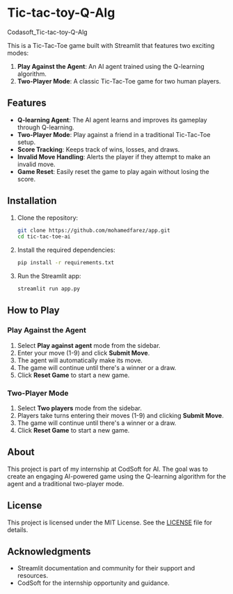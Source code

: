 # Tic-tac-toy-Q-Alg
Codasoft_Tic-tac-toy-Q-Alg


This is a Tic-Tac-Toe game built with Streamlit that features two exciting modes:
1. **Play Against the Agent**: An AI agent trained using the Q-learning algorithm.
2. **Two-Player Mode**: A classic Tic-Tac-Toe game for two human players.

## Features
- **Q-learning Agent**: The AI agent learns and improves its gameplay through Q-learning.
- **Two-Player Mode**: Play against a friend in a traditional Tic-Tac-Toe setup.
- **Score Tracking**: Keeps track of wins, losses, and draws.
- **Invalid Move Handling**: Alerts the player if they attempt to make an invalid move.
- **Game Reset**: Easily reset the game to play again without losing the score.

## Installation

1. Clone the repository:
    ```bash
    git clone https://github.com/mohamedfarez/app.git
    cd tic-tac-toe-ai
    ```

2. Install the required dependencies:
    ```bash
    pip install -r requirements.txt
    ```

3. Run the Streamlit app:
    ```bash
    streamlit run app.py
    ```

## How to Play

### Play Against the Agent
1. Select **Play against agent** mode from the sidebar.
2. Enter your move (1-9) and click **Submit Move**.
3. The agent will automatically make its move.
4. The game will continue until there's a winner or a draw.
5. Click **Reset Game** to start a new game.

### Two-Player Mode
1. Select **Two players** mode from the sidebar.
2. Players take turns entering their moves (1-9) and clicking **Submit Move**.
3. The game will continue until there's a winner or a draw.
4. Click **Reset Game** to start a new game.

## About
This project is part of my internship at CodSoft for AI. The goal was to create an engaging AI-powered game using the Q-learning algorithm for the agent and a traditional two-player mode.

## License
This project is licensed under the MIT License. See the [LICENSE](LICENSE) file for details.

## Acknowledgments
- Streamlit documentation and community for their support and resources.
- CodSoft for the internship opportunity and guidance.
